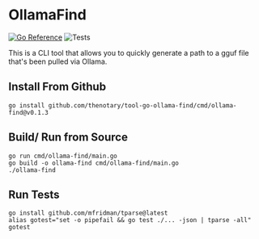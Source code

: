 # OllamaFind
[![Go Reference](https://pkg.go.dev/badge/github.com/thenotary/tool-go-ollama-find.svg)](https://pkg.go.dev/github.com/thenotary/tool-go-ollama-find)
![Tests](https://github.com/thenotary/tool-go-ollama-find/actions/workflows/build.yml/badge.svg)

This is a CLI tool that allows you to quickly generate a path to a gguf file that's been pulled via Ollama.

## Install From Github

    go install github.com/thenotary/tool-go-ollama-find/cmd/ollama-find@v0.1.3

## Build/ Run from Source

    go run cmd/ollama-find/main.go
    go build -o ollama-find cmd/ollama-find/main.go
    ./ollama-find

## Run Tests

    go install github.com/mfridman/tparse@latest
    alias gotest="set -o pipefail && go test ./... -json | tparse -all"
    gotest

